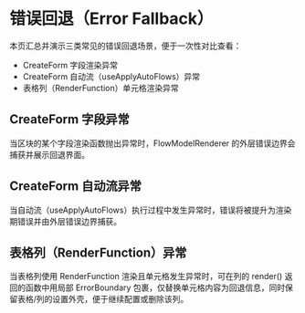 # 错误回退（Error Fallback）

本页汇总并演示三类常见的错误回退场景，便于一次性对比查看：

- CreateForm 字段渲染异常
- CreateForm 自动流（useApplyAutoFlows）异常
- 表格列（RenderFunction）单元格渲染异常

## CreateForm 字段异常

当区块的某个字段渲染函数抛出异常时，FlowModelRenderer 的外层错误边界会捕获并展示回退界面。

<code src="./create-form-field-error.tsx"></code>

## CreateForm 自动流异常

当自动流（useApplyAutoFlows）执行过程中发生异常时，错误将被提升为渲染期错误并由外层错误边界捕获。

<code src="./create-form-auto-flows-error.tsx"></code>

## 表格列（RenderFunction）异常

当表格列使用 RenderFunction 渲染且单元格发生异常时，可在列的 render() 返回的函数中用局部 ErrorBoundary 包裹，仅替换单元格内容为回退信息，同时保留表格/列的设置外壳，便于继续配置或删除该列。

<code src="./table-column-error.tsx"></code>


